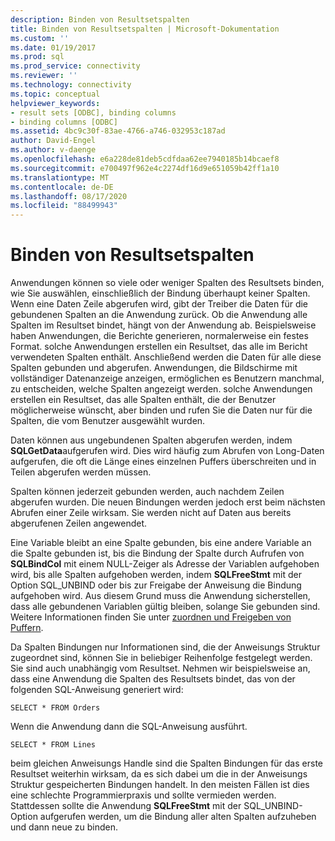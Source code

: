 ```yaml
---
description: Binden von Resultsetspalten
title: Binden von Resultsetspalten | Microsoft-Dokumentation
ms.custom: ''
ms.date: 01/19/2017
ms.prod: sql
ms.prod_service: connectivity
ms.reviewer: ''
ms.technology: connectivity
ms.topic: conceptual
helpviewer_keywords:
- result sets [ODBC], binding columns
- binding columns [ODBC]
ms.assetid: 4bc9c30f-83ae-4766-a746-032953c187ad
author: David-Engel
ms.author: v-daenge
ms.openlocfilehash: e6a228de81deb5cdfdaa62ee7940185b14bcaef8
ms.sourcegitcommit: e700497f962e4c2274df16d9e651059b42ff1a10
ms.translationtype: MT
ms.contentlocale: de-DE
ms.lasthandoff: 08/17/2020
ms.locfileid: "88499943"
---
```

# <a name="binding-result-set-columns"></a>Binden von Resultsetspalten
Anwendungen können so viele oder weniger Spalten des Resultsets binden, wie Sie auswählen, einschließlich der Bindung überhaupt keiner Spalten. Wenn eine Daten Zeile abgerufen wird, gibt der Treiber die Daten für die gebundenen Spalten an die Anwendung zurück. Ob die Anwendung alle Spalten im Resultset bindet, hängt von der Anwendung ab. Beispielsweise haben Anwendungen, die Berichte generieren, normalerweise ein festes Format. solche Anwendungen erstellen ein Resultset, das alle im Bericht verwendeten Spalten enthält. Anschließend werden die Daten für alle diese Spalten gebunden und abgerufen. Anwendungen, die Bildschirme mit vollständiger Datenanzeige anzeigen, ermöglichen es Benutzern manchmal, zu entscheiden, welche Spalten angezeigt werden. solche Anwendungen erstellen ein Resultset, das alle Spalten enthält, die der Benutzer möglicherweise wünscht, aber binden und rufen Sie die Daten nur für die Spalten, die vom Benutzer ausgewählt wurden.  
  
 Daten können aus ungebundenen Spalten abgerufen werden, indem **SQLGetData**aufgerufen wird. Dies wird häufig zum Abrufen von Long-Daten aufgerufen, die oft die Länge eines einzelnen Puffers überschreiten und in Teilen abgerufen werden müssen.  
  
 Spalten können jederzeit gebunden werden, auch nachdem Zeilen abgerufen wurden. Die neuen Bindungen werden jedoch erst beim nächsten Abrufen einer Zeile wirksam. Sie werden nicht auf Daten aus bereits abgerufenen Zeilen angewendet.  
  
 Eine Variable bleibt an eine Spalte gebunden, bis eine andere Variable an die Spalte gebunden ist, bis die Bindung der Spalte durch Aufrufen von **SQLBindCol** mit einem NULL-Zeiger als Adresse der Variablen aufgehoben wird, bis alle Spalten aufgehoben werden, indem **SQLFreeStmt** mit der Option SQL_UNBIND oder bis zur Freigabe der Anweisung die Bindung aufgehoben wird. Aus diesem Grund muss die Anwendung sicherstellen, dass alle gebundenen Variablen gültig bleiben, solange Sie gebunden sind. Weitere Informationen finden Sie unter [zuordnen und Freigeben von Puffern](../../../odbc/reference/develop-app/allocating-and-freeing-buffers.md).  
  
 Da Spalten Bindungen nur Informationen sind, die der Anweisungs Struktur zugeordnet sind, können Sie in beliebiger Reihenfolge festgelegt werden. Sie sind auch unabhängig vom Resultset. Nehmen wir beispielsweise an, dass eine Anwendung die Spalten des Resultsets bindet, das von der folgenden SQL-Anweisung generiert wird:  
  
```  
SELECT * FROM Orders  
```  
  
 Wenn die Anwendung dann die SQL-Anweisung ausführt.  
  
```  
SELECT * FROM Lines  
```  
  
 beim gleichen Anweisungs Handle sind die Spalten Bindungen für das erste Resultset weiterhin wirksam, da es sich dabei um die in der Anweisungs Struktur gespeicherten Bindungen handelt. In den meisten Fällen ist dies eine schlechte Programmierpraxis und sollte vermieden werden. Stattdessen sollte die Anwendung **SQLFreeStmt** mit der SQL_UNBIND-Option aufgerufen werden, um die Bindung aller alten Spalten aufzuheben und dann neue zu binden.
